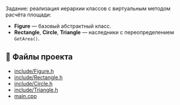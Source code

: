Задание: реализация иерархии классов с виртуальным методом расчёта площади:
- **Figure** — базовый абстрактный класс.
- **Rectangle**, **Circle**, **Triangle** — наследники с переопределением `GetArea()`.

## 📁 Файлы проекта

- [include/Figure.h](./include/Figure.h)
- [include/Rectangle.h](./include/Rectangle.h)
- [include/Circle.h](./include/Circle.h)
- [include/Triangle.h](./include/Triangle.h)
- [main.cpp](./main.cpp)
